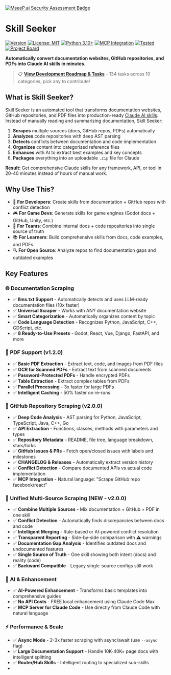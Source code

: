 [![MseeP.ai Security Assessment Badge](https://mseep.net/pr/yusufkaraaslan-skill-seekers-badge.png)](https://mseep.ai/app/yusufkaraaslan-skill-seekers)

# Skill Seeker

[![Version](https://img.shields.io/badge/version-2.0.0-blue.svg)](https://github.com/yusufkaraaslan/Skill_Seekers/releases/tag/v2.0.0)
[![License: MIT](https://img.shields.io/badge/License-MIT-yellow.svg)](https://opensource.org/licenses/MIT)
[![Python 3.10+](https://img.shields.io/badge/python-3.10+-blue.svg)](https://www.python.org/downloads/)
[![MCP Integration](https://img.shields.io/badge/MCP-Integrated-blue.svg)](https://modelcontextprotocol.io)
[![Tested](https://img.shields.io/badge/Tests-299%20Passing-brightgreen.svg)](tests/)
[![Project Board](https://img.shields.io/badge/Project-Board-purple.svg)](https://github.com/users/yusufkaraaslan/projects/2)

**Automatically convert documentation websites, GitHub repositories, and PDFs into Claude AI skills in minutes.**

> 📋 **[View Development Roadmap & Tasks](https://github.com/users/yusufkaraaslan/projects/2)** - 134 tasks across 10 categories, pick any to contribute!

## What is Skill Seeker?

Skill Seeker is an automated tool that transforms documentation websites, GitHub repositories, and PDF files into production-ready [Claude AI skills](https://www.anthropic.com/news/skills). Instead of manually reading and summarizing documentation, Skill Seeker:

1. **Scrapes** multiple sources (docs, GitHub repos, PDFs) automatically
2. **Analyzes** code repositories with deep AST parsing
3. **Detects** conflicts between documentation and code implementation
4. **Organizes** content into categorized reference files
5. **Enhances** with AI to extract best examples and key concepts
6. **Packages** everything into an uploadable `.zip` file for Claude

**Result:** Get comprehensive Claude skills for any framework, API, or tool in 20-40 minutes instead of hours of manual work.

## Why Use This?

- 🎯 **For Developers**: Create skills from documentation + GitHub repos with conflict detection
- 🎮 **For Game Devs**: Generate skills for game engines (Godot docs + GitHub, Unity, etc.)
- 🔧 **For Teams**: Combine internal docs + code repositories into single source of truth
- 📚 **For Learners**: Build comprehensive skills from docs, code examples, and PDFs
- 🔍 **For Open Source**: Analyze repos to find documentation gaps and outdated examples

## Key Features

### 🌐 Documentation Scraping
- ✅ **llms.txt Support** - Automatically detects and uses LLM-ready documentation files (10x faster)
- ✅ **Universal Scraper** - Works with ANY documentation website
- ✅ **Smart Categorization** - Automatically organizes content by topic
- ✅ **Code Language Detection** - Recognizes Python, JavaScript, C++, GDScript, etc.
- ✅ **8 Ready-to-Use Presets** - Godot, React, Vue, Django, FastAPI, and more

### 📄 PDF Support (**v1.2.0**)
- ✅ **Basic PDF Extraction** - Extract text, code, and images from PDF files
- ✅ **OCR for Scanned PDFs** - Extract text from scanned documents
- ✅ **Password-Protected PDFs** - Handle encrypted PDFs
- ✅ **Table Extraction** - Extract complex tables from PDFs
- ✅ **Parallel Processing** - 3x faster for large PDFs
- ✅ **Intelligent Caching** - 50% faster on re-runs

### 🐙 GitHub Repository Scraping (**v2.0.0**)
- ✅ **Deep Code Analysis** - AST parsing for Python, JavaScript, TypeScript, Java, C++, Go
- ✅ **API Extraction** - Functions, classes, methods with parameters and types
- ✅ **Repository Metadata** - README, file tree, language breakdown, stars/forks
- ✅ **GitHub Issues & PRs** - Fetch open/closed issues with labels and milestones
- ✅ **CHANGELOG & Releases** - Automatically extract version history
- ✅ **Conflict Detection** - Compare documented APIs vs actual code implementation
- ✅ **MCP Integration** - Natural language: "Scrape GitHub repo facebook/react"

### 🔄 Unified Multi-Source Scraping (**NEW - v2.0.0**)
- ✅ **Combine Multiple Sources** - Mix documentation + GitHub + PDF in one skill
- ✅ **Conflict Detection** - Automatically finds discrepancies between docs and code
- ✅ **Intelligent Merging** - Rule-based or AI-powered conflict resolution
- ✅ **Transparent Reporting** - Side-by-side comparison with ⚠️ warnings
- ✅ **Documentation Gap Analysis** - Identifies outdated docs and undocumented features
- ✅ **Single Source of Truth** - One skill showing both intent (docs) and reality (code)
- ✅ **Backward Compatible** - Legacy single-source configs still work

### 🤖 AI & Enhancement
- ✅ **AI-Powered Enhancement** - Transforms basic templates into comprehensive guides
- ✅ **No API Costs** - FREE local enhancement using Claude Code Max
- ✅ **MCP Server for Claude Code** - Use directly from Claude Code with natural language

### ⚡ Performance & Scale
- ✅ **Async Mode** - 2-3x faster scraping with async/await (use `--async` flag)
- ✅ **Large Documentation Support** - Handle 10K-40K+ page docs with intelligent splitting
- ✅ **Router/Hub Skills** - Intelligent routing to specialized sub-skills
-